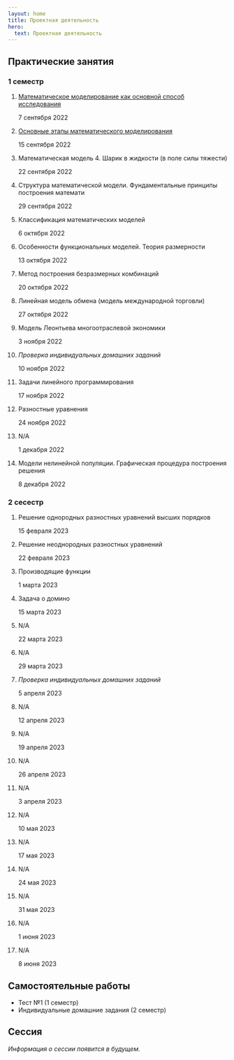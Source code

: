 ```yaml
---
layout: home
title: Проектная деятельность
hero:
  text: Проектная деятельность
---
```


## Практические занятия

### 1 семестр

1. [Математическое моделирование как основной способ исследования](./practice/01/)<p class="subtext">7 сентября 2022</p>
2. [Основные этапы математического моделирования](./practice/02/)<p class="subtext">15 сентября 2022</p>
3. Математическая модель 4. Шарик в жидкости (в поле силы тяжести)<p class="subtext">22 сентября 2022</p>
4. Структура математической модели. Фундаментальные принципы построения математи<p class="subtext">29 сентября 2022</p>
5. Классификация математических моделей<p class="subtext">6 октября 2022</p>
6. Особенности функциональных моделей. Теория размерности<p class="subtext">13 октября 2022</p>
7. Метод построения безразмерных комбинаций<p class="subtext">20 октября 2022</p>
8. Линейная модель обмена (модель международной торговли)<p class="subtext">27 октября 2022</p>
9. Модель Леонтьева многоотраслевой экономики<p class="subtext">3 ноября 2022</p>
10. *Проверка индивидуальных домашних заданий*<p class="subtext">10 ноября 2022</p>
11. Задачи линейного программирования<p class="subtext">17 ноября 2022</p>
12. Разностные уравнения<p class="subtext">24 ноября 2022</p>
13. N/A<p class="subtext">1 декабря 2022</p>
14. Модели нелинейной популяции. Графическая процедура построения решения<p class="subtext">8 декабря 2022</p>

### 2 сесестр

1. Решение однородных разностных уравнений высших порядков<p class="subtext">15 февраля 2023</p>
2. Решение неоднородных разностных уравнений<p class="subtext">22 февраля 2023</p>
3. Производящие функции<p class="subtext">1 марта 2023</p>
4. Задача о домино<p class="subtext">15 марта 2023</p>
5. N/A<p class="subtext">22 марта 2023</p>
6. N/A<p class="subtext">29 марта 2023</p>
7. *Проверка индивидуальных домашних заданий*<p class="subtext">5 апреля 2023</p>
8. N/A<p class="subtext">12 апреля 2023</p>
9. N/A<p class="subtext">19 апреля 2023</p>
10. N/A<p class="subtext">26 апреля 2023</p>
11. N/A<p class="subtext">3 апреля 2023</p>
12. N/A<p class="subtext">10 мая 2023</p>
13. N/A<p class="subtext">17 мая 2023</p>
14. N/A<p class="subtext">24 мая 2023</p>
15. N/A<p class="subtext">31 мая 2023</p>
16. N/A<p class="subtext">1 июня 2023</p>
17. N/A<p class="subtext">8 июня 2023</p>

## Самостоятельные работы

* Тест №1 (1 семестр)
* Индивидуальные домашние задания (2 семестр)

## Сессия

*Информация о сессии появится в будущем.*